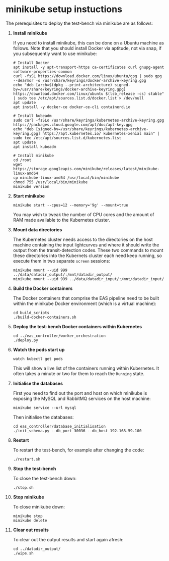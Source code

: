 # minikube setup instuctions

The prerequisites to deploy the test-bench via minikube are as follows:

1. **Install minikube**

   If you need to install minikube, this can be done on a Ubuntu machine as follows. Note that you should install Docker via aptitude, not via snap, if you subsequently want to use minikube:

    ```
    # Install Docker
    apt install -y apt-transport-https ca-certificates curl gnupg-agent software-properties-common
    curl -fsSL https://download.docker.com/linux/ubuntu/gpg | sudo gpg --dearmor -o /usr/share/keyrings/docker-archive-keyring.gpg
    echo "deb [arch=$(dpkg --print-architecture) signed-by=/usr/share/keyrings/docker-archive-keyring.gpg] https://download.docker.com/linux/ubuntu $(lsb_release -cs) stable" | sudo tee /etc/apt/sources.list.d/docker.list > /dev/null
    apt update
    apt install -y docker-ce docker-ce-cli containerd.io

    # Install kubeadm
    sudo curl -fsSLo /usr/share/keyrings/kubernetes-archive-keyring.gpg https://packages.cloud.google.com/apt/doc/apt-key.gpg
    echo "deb [signed-by=/usr/share/keyrings/kubernetes-archive-keyring.gpg] https://apt.kubernetes.io/ kubernetes-xenial main" | sudo tee /etc/apt/sources.list.d/kubernetes.list
    apt update
    apt install kubeadm

    # Install minikube
    cd /root
    wget https://storage.googleapis.com/minikube/releases/latest/minikube-linux-amd64
    cp minikube-linux-amd64 /usr/local/bin/minikube
    chmod 755 /usr/local/bin/minikube
    minikube version
   ```

2. **Start minikube**

    ```
    minikube start --cpus=12 --memory='9g' --mount=true
    ```

   You may wish to tweak the number of CPU cores and the amount of RAM made available to the Kubernetes cluster.

3. **Mount data directories**

   The Kubernetes cluster needs access to the directories on the host machine containing the input lightcurves and where it should write the
   output from the transit-detection codes. These two commands to mount these directories into the Kubernets cluster each need keep running, so execute them in two separate `screen` sessions:

    ```
    minikube mount --uid 999 ../data/datadir_output/:/mnt/datadir_output/
    minikube mount --uid 999 ../data/datadir_input/:/mnt/datadir_input/
    ```
   
4. **Build the Docker containers**

   The Docker containers that comprise the EAS pipeline need to be built within the minikube Docker environment (which is a virtual machine):

   ```
   cd build_scripts
   ./build-docker-containers.sh
   ```

5. **Deploy the test-bench Docker containers within Kubernetes**

    ```
    cd ../eas_controller/worker_orchestration
    ./deploy.py
    ```

6. **Watch the pods start up**

    ```
    watch kubectl get pods
    ```

   This will show a live list of the containers running within Kubernetes. It often takes a minute or two for them to
   reach the `Running` state.

7. **Initialise the databases**

   First you need to find out the port and host on which minikube is exposing the MySQL and RabbitMQ services on the host machine:

   ```
   minikube service --url mysql
   ```
   
   Then initialise the databases:

   ```
   cd eas_controller/database_initialisation
   ./init_schema.py --db_port 30036 --db_host 192.168.59.100
   ```

8. **Restart**

   To restart the test-bench, for example after changing the code:

    ```
    ./restart.sh
    ```

9. **Stop the test-bench**

   To close the test-bench down:

    ```
    ./stop.sh
    ```

10. **Stop minikube**

    To close minikube down:

     ```
     minikube stop
     minikube delete
     ```

11. **Clear out results**

    To clear out the output results and start again afresh:

     ```
     cd ../datadir_output/
     ./wipe.sh
     ```


